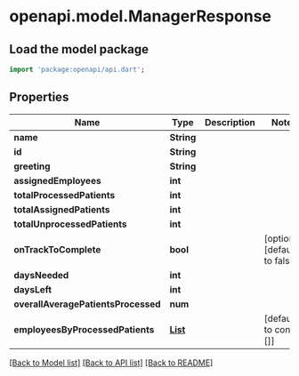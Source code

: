 # openapi.model.ManagerResponse

## Load the model package
```dart
import 'package:openapi/api.dart';
```

## Properties
Name | Type | Description | Notes
------------ | ------------- | ------------- | -------------
**name** | **String** |  | 
**id** | **String** |  | 
**greeting** | **String** |  | 
**assignedEmployees** | **int** |  | 
**totalProcessedPatients** | **int** |  | 
**totalAssignedPatients** | **int** |  | 
**totalUnprocessedPatients** | **int** |  | 
**onTrackToComplete** | **bool** |  | [optional] [default to false]
**daysNeeded** | **int** |  | 
**daysLeft** | **int** |  | 
**overallAveragePatientsProcessed** | **num** |  | 
**employeesByProcessedPatients** | [**List<EmployeeByProcessedPatients>**](EmployeeByProcessedPatients.md) |  | [default to const []]

[[Back to Model list]](../README.md#documentation-for-models) [[Back to API list]](../README.md#documentation-for-api-endpoints) [[Back to README]](../README.md)


